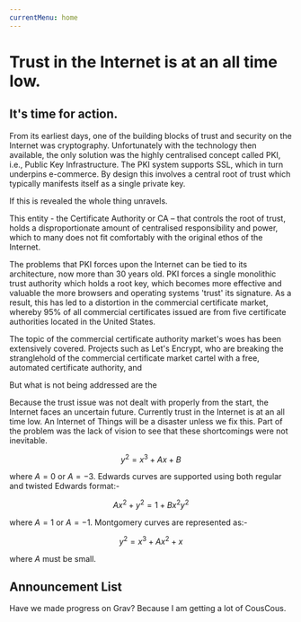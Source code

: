 ```yaml
---
currentMenu: home
---
```

<div id="generated-toc" class="generate_from_h2"></div>

# Trust in the Internet is at an all time low.
## It's time for action.

From its earliest days, one of the building blocks of trust and security on the Internet was cryptography. Unfortunately with the technology then available, the only solution was the highly centralised concept called PKI, i.e., Public Key Infrastructure. The PKI system supports SSL, which in turn underpins e-commerce. By design this involves a central root of trust which typically manifests itself as a single private key.

If this is revealed the whole thing unravels.

This entity - the Certificate Authority or CA – that controls the root of trust, holds a disproportionate amount of centralised responsibility and power, which to many does not fit comfortably with the original ethos of the Internet.

The problems that PKI forces upon the Internet can be tied to its architecture, now more than 30 years old. PKI forces a single monolithic trust authority which holds a root key, which becomes more effective and valuable the more browsers and operating systems 'trust' its signature. As a result, this has led to a distortion in the commercial certificate market, whereby 95% of all commercial certificates issued are from five certificate authorities located in the United States.

The topic of the commercial certificate authority market's woes has been extensively covered. Projects such as Let's Encrypt, who are breaking the stranglehold of the commercial certificate market cartel with a free, automated certificate authority, and

But what is not being addressed are the 

Because the trust issue was not dealt with properly from the start, the Internet faces an uncertain future. Currently trust in the Internet is at an all time low. An Internet of Things will be a disaster unless we fix this. Part of the problem was the lack of vision to see that these shortcomings were not inevitable.


$$y^2=x^3+Ax+B$$

where $A=0$ or $A=-3$. Edwards curves are supported using both regular
and twisted Edwards format:-

$$Ax^2+y^2=1+Bx^2y^2$$

where $A=1$ or $A=-1$. Montgomery curves are represented as:-

$$y^2=x^3+Ax^2+x$$

where $A$ must be small.

## Announcement List

Have we made progress on Grav? Because I am getting a lot of CousCous.
